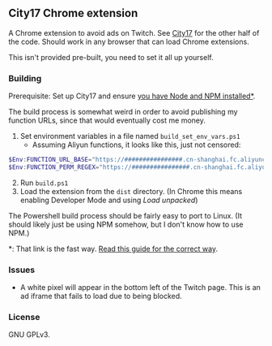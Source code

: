 ## City17 Chrome extension
A Chrome extension to avoid ads on Twitch. See [City17][srv] for the other half
of the code. Should work in any browser that can load Chrome extensions.

This isn't provided pre-built, you need to set it all up yourself.

[srv]: https://github.com/AlyoshaVasilieva/city17

### Building

Prerequisite: Set up City17 and ensure [you have Node and NPM installed*][npm].

The build process is somewhat weird in order to avoid publishing my function URLs,
since that would eventually cost me money.

1. Set environment variables in a file named `build_set_env_vars.ps1`
   * Assuming Aliyun functions, it looks like this, just not censored:
```powershell
$Env:FUNCTION_URL_BASE="https://################.cn-shanghai.fc.aliyuncs.com/2016-08-15/proxy/a/prx/invoke"
$Env:FUNCTION_PERM_REGEX="https://################.cn-shanghai.fc.aliyuncs.com/*"
```
2. Run `build.ps1`
3. Load the extension from the `dist` directory. (In Chrome this means enabling
   Developer Mode and using *Load unpacked*)

The Powershell build process should be fairly easy to port to Linux. (It should likely
just be using NPM somehow, but I don't know how to use NPM.)

*: That link is the fast way. [Read this guide for the correct way][guide].

[guide]: https://docs.npmjs.com/downloading-and-installing-node-js-and-npm
[npm]: https://nodejs.org/en/

### Issues

* A white pixel will appear in the bottom left of the Twitch page. This is an ad iframe
that fails to load due to being blocked.

### License

GNU GPLv3.
